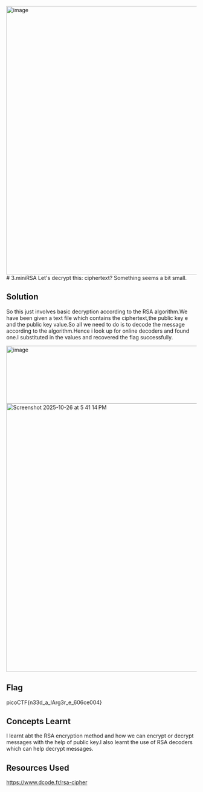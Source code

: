 <img width="970" height="709" alt="image" src="https://github.com/user-attachments/assets/d055a597-12c3-48fb-84a2-b31d1ba9746d" /># 3.miniRSA
Let's decrypt this: ciphertext? Something seems a bit small.

## Solution
So this just involves basic decryption according to the RSA algorithm.We have been given a text file which contains the ciphertext,the public key e and the public key value.So all we need to do is to decode the message according to the algorithm.Hence i look up for online decoders and found one.I substituted in the values and recovered the flag successfully.          

<img width="1440" height="152" alt="image" src="https://github.com/user-attachments/assets/4d44bba6-c915-4fa7-acc6-8598cdaf002a" />              


<img width="786" height="709" alt="Screenshot 2025-10-26 at 5 41 14 PM" src="https://github.com/user-attachments/assets/95229736-7076-41c5-9946-682d1d94258d" />        

## Flag
picoCTF{n33d_a_lArg3r_e_606ce004}            


## Concepts Learnt 
I learnt abt the RSA encryption method and how we can encrypt or decrypt messages with the help of public key.I also learnt the use of RSA decoders which can help decrypt messages.               


## Resources Used
https://www.dcode.fr/rsa-cipher          

